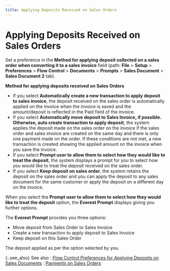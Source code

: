 ```yaml
---
title: Applying Deposits Received on Sales Orders
---
```


# Applying Deposits Received on Sales Orders


Set a preference in the **Method for 
 applying deposit collected on a sales order when converting it to a sales 
 invoice** field (path: **File**  > **Setup** > **Preferences**  > **Flow Control** > **Documents**  > **Prompts** > **Sales 
 Document** > **Sales Document 2**  tab).


**Method for applying deposits received on Sales  Orders**

- If you select **Automatically create a new transaction to apply 
 deposit to sales invoice**, the deposit received on the sales order  is automatically applied on the invoice when the invoice is saved and  the amount/deposit is reflected in the Paid field of the invoice.
- If you select **Automatically move deposit to Sales Invoice, 
 if possible. Otherwise, auto create transaction to apply deposit**,  the system applies the deposit made on the sales order on the invoice  if the sales order and sales invoice are created on the same day and there  is only one payment made on the order. If these conditions are not met,  a new transaction is created showing the applied amount on the invoice  when you save the invoice.
- If you select **Prompt user to allow them to select how they 
 would like to treat the deposit**, the system displays a prompt for  you to select how you would like to treat the deposit received on the  sales order.
- If you select **Keep deposit on sales order**, the system  retains the deposit on the sales order and you can apply the deposit to  any sales document for the same customer or apply the deposit on a different  day on the invoice.



When you select the **Prompt 
 user to allow them to select how they would like to treat the deposit**  option, the **Everest Prompt** displays  giving you further options.


The **Everest Prompt**  provides you three options:

- Move deposit from  Sales Order to Sales Invoice
- Create a new transaction  to apply deposit to Sales Invoice
- Keep deposit on  this Sales Order



The deposit applied as per the option selected by you.


{:.see_also}
See also
: [Flow  Control Preferences for Applying Deposits on Sales Documents]({{site.bp_chm}}/misc/method_of_applying_deposit_collected_on_a_sales_order_at_the_time_of_converting_it_to_a_sales_invoice.html)
: [Payments  on Sales Orders]({{site.sp_baseurl}}/sales-docs/sales-orders/so-proc/pmts-refunds/pmts-on-so/payments_on_sales_orders.html)
